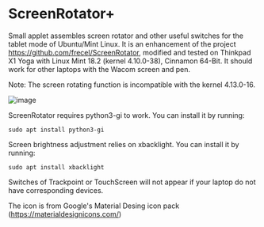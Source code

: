 # ScreenRotator+
Small applet assembles screen rotator and other useful switches for the tablet mode of Ubuntu/Mint Linux.
It is an enhancement of the project https://github.com/frecel/ScreenRotator, 
modified and tested on Thinkpad X1 Yoga with Linux Mint 18.2 (kernel 4.10.0-38), Cinnamon 64-Bit.
It should work for other laptops with the Wacom screen and pen. 

Note: The screen rotating function is incompatible  with the kernel 4.13.0-16. 

![image](https://raw.githubusercontent.com/henrysting/ScreenRotator/master/menu.jpg)

ScreenRotator requires python3-gi to work. You can install it by running:
```
sudo apt install python3-gi
```

Screen brightness adjustment relies on xbacklight. You can install it by running: 
```
sudo apt install xbacklight
```

Switches of Trackpoint or TouchScreen will not appear if your laptop do not have corresponding devices.

The icon is from Google's Material Desing icon pack (https://materialdesignicons.com/)

